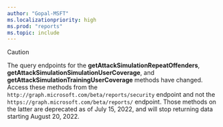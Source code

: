 ```yaml
---
author: "Gopal-MSFT"
ms.localizationpriority: high
ms.prod: "reports"
ms.topic: include
---
```


<!-- markdownlint-disable MD041-->
>[!CAUTION]
>The query endpoints for the **getAttackSimulationRepeatOffenders**, **getAttackSimulationSimulationUserCoverage**, and **getAttackSimulationTrainingUserCoverage** methods have changed. Access these methods from the `http://graph.microsoft.com/beta/reports/security` endpoint and not the `https://graph.microsoft.com/beta/reports/` endpoint. Those methods on the latter are deprecated as of July 15, 2022, and will stop returning data starting August 20, 2022.

